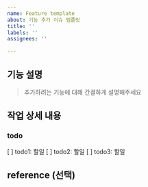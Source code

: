 ```yaml
---
name: Feature template
about: 기능 추가 이슈 템플릿
title: ''
labels: ''
assignees: ''

---
```


## 기능 설명
> 추가하려는 기능에 대해 간결하게 설명해주세요

## 작업 상세 내용
### todo
[ ] todo1: 할일
[ ] todo2: 할일
[ ] todo3: 할일

## reference (선택)
